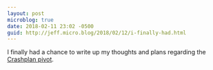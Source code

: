 ```yaml
---
layout: post
microblog: true
date: 2018-02-11 23:02 -0500
guid: http://jeff.micro.blog/2018/02/12/i-finally-had.html
---
```

I finally had a chance to write up my thoughts and plans regarding the [Crashplan pivot](https://jeffvautin.com/2018/02/leaving-crashplan/).
